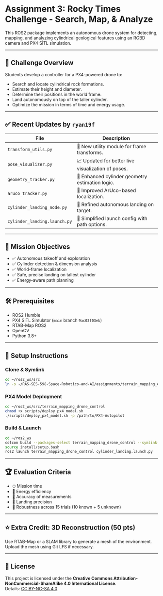 # Assignment 3: Rocky Times Challenge - Search, Map, & Analyze

This ROS2 package implements an autonomous drone system for detecting, mapping, and analyzing cylindrical geological features using an RGBD camera and PX4 SITL simulation.

---

## 🚀 Challenge Overview

Students develop a controller for a PX4-powered drone to:

- Search and locate cylindrical rock formations.
- Estimate their height and diameter.
- Determine their positions in the world frame.
- Land autonomously on top of the taller cylinder.
- Optimize the mission in terms of time and energy usage.

---

## ✅ Recent Updates by `ryan19f`

| File | Description |
|------|-------------|
| `transform_utils.py` | 🔧 New utility module for frame transforms. |
| `pose_visualizer.py` | 📈 Updated for better live visualization of poses. |
| `geometry_tracker.py` | 📏 Enhanced cylinder geometry estimation logic. |
| `aruco_tracker.py` | 🎯 Improved ArUco-based localization. |
| `cylinder_landing_node.py` | 🛬 Refined autonomous landing on target. |
| `cylinder_landing.launch.py` | 🚀 Simplified launch config with path options. |

---

## 🎯 Mission Objectives

- ✅ Autonomous takeoff and exploration
- ✅ Cylinder detection & dimension analysis
- ✅ World-frame localization
- ✅ Safe, precise landing on tallest cylinder
- ✅ Energy-aware path planning

---

## 🛠 Prerequisites

- ROS2 Humble
- PX4 SITL Simulator (`main` branch `9ac03f03eb`)
- RTAB-Map ROS2
- OpenCV
- Python 3.8+

---

## 🔧 Setup Instructions

### Clone & Symlink

```bash
cd ~/ros2_ws/src
ln -s ~/RAS-SES-598-Space-Robotics-and-AI/assignments/terrain_mapping_drone_control .
```

### PX4 Model Deployment

```bash
cd ~/ros2_ws/src/terrain_mapping_drone_control
chmod +x scripts/deploy_px4_model.sh
./scripts/deploy_px4_model.sh -p /path/to/PX4-Autopilot
```

### Build & Launch

```bash
cd ~/ros2_ws
colcon build --packages-select terrain_mapping_drone_control --symlink-install
source install/setup.bash
ros2 launch terrain_mapping_drone_control cylinder_landing.launch.py
```

---

## 🏆 Evaluation Criteria

- ⏱ Mission time
- 🔋 Energy efficiency
- 📐 Accuracy of measurements
- 🎯 Landing precision
- 🔄 Robustness across 15 trials (10 known + 5 unknown)

---

## ⭐ Extra Credit: 3D Reconstruction (50 pts)

Use RTAB-Map or a SLAM library to generate a mesh of the environment. Upload the mesh using Git LFS if necessary.

---

## 📜 License

This project is licensed under the **Creative Commons Attribution-NonCommercial-ShareAlike 4.0 International License**.  
Details: [CC BY-NC-SA 4.0](https://creativecommons.org/licenses/by-nc-sa/4.0/)

